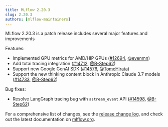 ```yaml
---
title: MLflow 2.20.3
slug: 2.20.3
authors: [mlflow-maintainers]
---
```


MLflow 2.20.3 is a patch release includes several major features and improvements

Features:

- Implemented GPU metrics for AMD/HIP GPUs ([#12694](https://github.com/mlflow/mlflow/pull/12694), [@evenmn](https://github.com/))
- Add txtai tracing integration ([#14712](https://github.com/mlflow/mlflow/pull/14712), [@B-Step62](https://github.com/B-Step62))
- Support new Google GenAI SDK ([#14576](https://github.com/mlflow/mlflow/pull/14576), [@TomeHirata](https://github.com/))
- Support the new thinking content block in Anthropic Claude 3.7 models ([#14733](https://github.com/mlflow/mlflow/pull/14733), [@B-Step62](https://github.com/B-Step62))

Bug fixes:

- Resolve LangGraph tracing bug with `astream_event` API ([#14598](https://github.com/mlflow/mlflow/pull/14598), [@B-Step62](https://github.com/B-Step62))

For a comprehensive list of changes, see the [release change log](https://github.com/mlflow/mlflow/releases/tag/v2.20.3), and check out the latest documentation on [mlflow.org](http://mlflow.org/).
